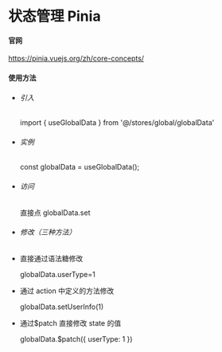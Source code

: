# 状态管理 Pinia

#### 官网

https://pinia.vuejs.org/zh/core-concepts/

#### 使用方法

-   ###### 引入
    import { useGlobalData } from '@/stores/global/globalData'
-   ###### 实例
    const globalData = useGlobalData();
-   ###### 访问
    直接点 globalData.set
-   ###### 修改（三种方法）

*   直接通过语法糖修改

    globalData.userType=1

*   通过 action 中定义的方法修改

    globalData.setUserInfo(1)

*   通过$patch 直接修改 state 的值

    globalData.$patch({ userType: 1 })
